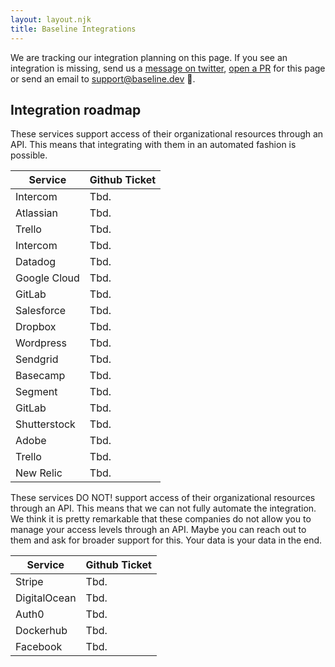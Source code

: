 ```yaml
---
layout: layout.njk
title: Baseline Integrations
---
```


We are tracking our integration planning on this page. 
If you see an integration is missing, send us a [message on twitter](https://twitter.com/baselinehq), [open a PR](https://github.com/baseline-dev/docs/blob/master/src/content/integrations/index.md) for this page or send an email to [support@baseline.dev](mailto:support@baseline.dev) 🙏.

## Integration roadmap

These services support access of their organizational resources through an API.
This means that integrating with them in an automated fashion is possible.

| Service       | Github Ticket    |
|---------------|------------------|
| Intercom      | Tbd.             |
| Atlassian     | Tbd.             |
| Trello        | Tbd.             |
| Intercom      | Tbd.             |
| Datadog       | Tbd.             |
| Google Cloud  | Tbd.             |
| GitLab        | Tbd.             |
| Salesforce    | Tbd.             |
| Dropbox       | Tbd.             |
| Wordpress     | Tbd.             |
| Sendgrid      | Tbd.             |
| Basecamp      | Tbd.             |
| Segment       | Tbd.             |
| GitLab        | Tbd.             |
| Shutterstock  | Tbd.             |
| Adobe         | Tbd.             |
| Trello        | Tbd.             |
| New Relic     | Tbd.             |

These services DO NOT! support access of their organizational resources through an API.
This means that we can not fully automate the integration. 
We think it is pretty remarkable that these companies do not allow you to manage your access levels through an API.
Maybe you can reach out to them and ask for broader support for this. Your data is your data in the end.

| Service       | Github Ticket    |
|---------------|------------------|
| Stripe        | Tbd.             |
| DigitalOcean  | Tbd.             |
| Auth0         | Tbd.             |  
| Dockerhub     | Tbd.             |
| Facebook      | Tbd.             |